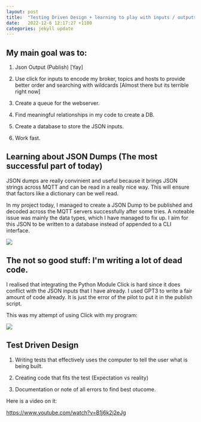 ```yaml
---
layout: post
title:  "Testing Driven Design + learning to play with inputs / outputs + finding relationships"
date:   2022-12-6 12:17:27 +1100
categories: jekyll update
---
```


## My main goal was to:

1) Json Output (Publish) [Yay]

2) Use click for inputs to encode my broker, topics and hosts to provide better order and searching with wildcards [Almost there but its terrible right now]

3) Create a queue for the webserver. 

4) Find meaningful relationships in my code to create a DB. 

5) Create a database to store the JSON inputs. 

6) Work fast. 

## Learning about JSON Dumps (The most successful part of today)

JSON dumps are really convinient and useful because it brings JSON strings across MQTT and can be read in a really nice way. This will ensure that factors like a dictionary can be well read. 

In my project today, I managed to create a JSON Dump to be published and decoded across the MQTT servers successfully after some tries. A noteable issue was mainly the data types, which I have managed to fix up. I aim for this JSON to be written to a database instead of appended to a CLI interface.   

![](https://i.imgur.com/q9LdBcp.png)


## The not so good stuff: I'm writing a lot of dead code. 

I realised that integrating the Python Module Click is hard since it does conflict with the JSON inputs that I have already. I used GPT3 to write a fair amount of code already. It is just the error of the pilot to put it in the publish script. 

This was my attempt of using Click with my program: 

![](https://i.imgur.com/LF5rTyw.png)

## Test Driven Design

1) Writing tests that effectively uses the computer to tell the user what is being built. 

2) Creating code that fits the test (Expectation vs reality)

3) Documentation or note of all errors to find best otucome. 

Here is a video on it: 

https://www.youtube.com/watch?v=B1j6k2j2eJg